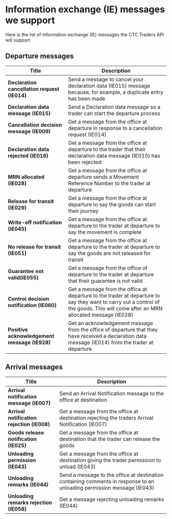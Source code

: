 # Information exchange (IE) messages we support

Here is the list of information exchange (IE) messages the CTC Traders API will support


## Departure messages
| **Title** | **Description** |
|------|-------------|
|**Declaration cancellation request (IE014)**|Send a message to cancel your declaration data (IE015) message because, for example, a duplicate entry has been made|
|**Declaration data message (IE015)**|Send a Declaration data message so a trader can start the departure process|
|**Cancellation decision message (IE009)**|Get a message from the office at departure in response to a cancellation request (IE014)|
|**Declaration data rejected (IE016)** |Get a message from the office at departure to the trader that their declaration data message (IE015) has been rejected|
|**MRN allocated (IE028)** | Get a message from the office at departure sends a Movement Reference Number to the trader at departure|
|**Release for transit (IE029)**| Get a message from the office at departure to say the goods can start their journey|
|**Write-off notification (IE045)**| Get a message from the office at departure to the trader at departure to say the movement is complete|
|**No release for transit (IE051)**| Get a message from the office at departure to the trader at departure to say the goods are not released for transit|
|**Guarantee not valid(IE055)**| Get a message from the office of departure to the trader at departure that their guarantee is not valid|
|**Control decision notification (IE060)**| Get a message from the office at departure to the trader at departure to say they want to carry out a control of the goods. This will come after an MRN allocated message (IE028)|
|**Positive acknowledgement message (IE928)**| Get an acknowledgement message from the office of departure that they have received a declaration data message (IE014) from the trader at departure  


## Arrival messages
| **Title** | **Description** |
|------|-------------|
|**Arrival notification message (IE007)**|Send an Arrival Notification message to the office at destination|
|**Arrival notification rejection (IE008)**|Get a message from the office at destination rejecting the traders Arrival Notification (IE007)|
|**Goods release notification (IE025)**|Get a message from the office at destination that the trader can release the goods|
|**Unloading permission (IE043)** |Get a message from the office at destination giving the trader permission to unload (IE043)|
|**Unloading remarks (IE044)** |Send a message to the office at destination containing comments in response to an unloading permission message (IE043)|
|**Unloading remarks rejection (IE058)**| Get a message rejecting unloading remarks (IE044)

